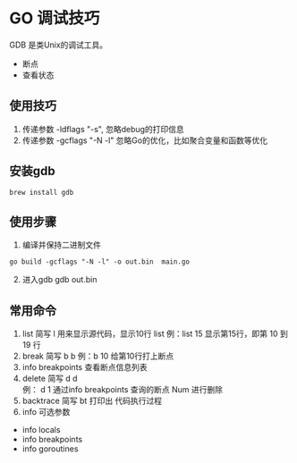 # GO 调试技巧 
GDB 是类Unix的调试工具。
- 断点
- 查看状态

## 使用技巧 
1. 传递参数 -ldflags "-s", 忽略debug的打印信息 
2. 传递参数 -gcflags "-N -l" 忽略Go的优化，比如聚合变量和函数等优化 
## 安装gdb 
``` 
brew install gdb 
```
## 使用步骤 
1. 编译并保持二进制文件 
```
go build -gcflags "-N -l" -o out.bin  main.go 
``` 
2. 进入gdb
gdb out.bin
## 常用命令 
1. list 简写 l
用来显示源代码，显示10行 
list <line num>
例：list 15  显示第15行，即第 10 到 19 行 
2. break 简写 b
b <line num> 
例：b 10 
给第10行打上断点
3. info breakpoints 
查看断点信息列表
4. delete 简写 d 
d <Num>     
例： d 1 
通过info breakpoints 查询的断点 Num 进行删除 
5. backtrace 简写 bt 
打印出 代码执行过程 
6. info 
可选参数 
- info locals
- info breakpoints
- info goroutines
